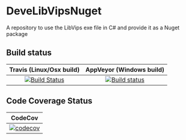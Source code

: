 # DeveLibVipsNuget
A repository to use the LibVips exe file in C# and provide it as a Nuget package

## Build status

| Travis (Linux/Osx build) | AppVeyor (Windows build) |
|:------------------------:|:------------------------:|
| [![Build Status](https://travis-ci.org/devedse/DeveLibVipsNuget.svg?branch=master)](https://travis-ci.org/devedse/DeveLibVipsNuget) | [![Build status](https://ci.appveyor.com/api/projects/status/2kfmf49aq7dl3jhl?svg=true)](https://ci.appveyor.com/project/devedse/develibvipsnuget) |

## Code Coverage Status

| CodeCov |
|:-------:|
| [![codecov](https://codecov.io/gh/devedse/DeveLibVipsNuget/branch/master/graph/badge.svg)](https://codecov.io/gh/devedse/DeveLibVipsNuget) |